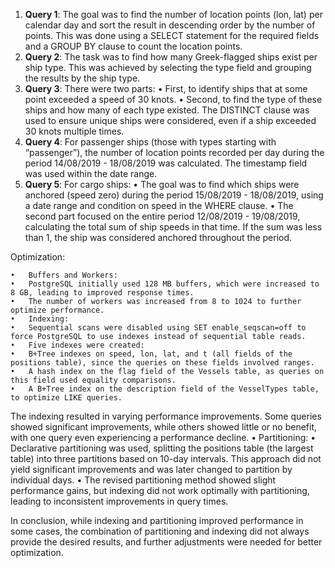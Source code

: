 
1.	**Query 1**: The goal was to find the number of location points (lon, lat) per calendar day and sort the result in descending order by the number of points. This was done using a SELECT statement for the required fields and a GROUP BY clause to count the location points.
2.	**Query 2**: The task was to find how many Greek-flagged ships exist per ship type. This was achieved by selecting the type field and grouping the results by the ship type.
3.	**Query 3**: There were two parts:
	•	First, to identify ships that at some point exceeded a speed of 30 knots.
	•	Second, to find the type of these ships and how many of each type existed. The DISTINCT clause was used to ensure unique ships were considered, even if a ship exceeded 30 knots multiple times.
4.	**Query 4**: For passenger ships (those with types starting with “passenger”), the number of location points recorded per day during the period 14/08/2019 - 18/08/2019 was calculated. The timestamp field was used within the date range.
5.	**Query 5**: For cargo ships:
	•	The goal was to find which ships were anchored (speed zero) during the period 15/08/2019 - 18/08/2019, using a date range and condition on speed in the WHERE clause.
	•	The second part focused on the entire period 12/08/2019 - 19/08/2019, calculating the total sum of ship speeds in that time. If the sum was less than 1, the ship was considered anchored throughout the period.

Optimization:

	•	Buffers and Workers:
	•	PostgreSQL initially used 128 MB buffers, which were increased to 8 GB, leading to improved response times.
	•	The number of workers was increased from 8 to 1024 to further optimize performance.
	•	Indexing:
	•	Sequential scans were disabled using SET enable_seqscan=off to force PostgreSQL to use indexes instead of sequential table reads.
	•	Five indexes were created:
	•	B+Tree indexes on speed, lon, lat, and t (all fields of the positions table), since the queries on these fields involved ranges.
	•	A hash index on the flag field of the Vessels table, as queries on this field used equality comparisons.
	•	A B+Tree index on the description field of the VesselTypes table, to optimize LIKE queries.
The indexing resulted in varying performance improvements. Some queries showed significant improvements, while others showed little or no benefit, with one query even experiencing a performance decline.
	•	Partitioning:
	•	Declarative partitioning was used, splitting the positions table (the largest table) into three partitions based on 10-day intervals. This approach did not yield significant improvements and was later changed to partition by individual days.
	•	The revised partitioning method showed slight performance gains, but indexing did not work optimally with partitioning, leading to inconsistent improvements in query times.

In conclusion, while indexing and partitioning improved performance in some cases, the combination of partitioning and indexing did not always provide the desired results, and further adjustments were needed for better optimization.

